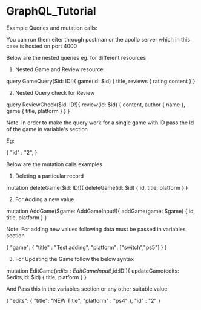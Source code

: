 # GraphQL_Tutorial

Example Queries and mutation calls:

You can run them eiter through postman or the apollo server which in this case is hosted on port 4000

Below are the nested queries eg. for different resources 

1) Nested Game and Review resource

query GameQuery($id: ID!){
  game(id: $id) {
    title,
    reviews {
      rating
      content
    }
  }

2) Nested Query check for Review 

query ReviewCheck($id: ID!){
  review(id: $id) {
    content,
    author {
      name
    },
    game {
      title,
      platform
    }
  }
}

Note: In order to make the query work for a single game with ID pass the Id of the game in variable's section

Eg:

{
  "id" : "2",
}

Below are the mutation calls examples

1) Deleting a particular record 

mutation deleteGame($id: ID!){
  deleteGame(id: $id) {
    id,
    title,
    platform
  }
}

2) For Adding a new value

mutation AddGame($game: AddGameInput!){
  addGame(game: $game) {
    id,
    title,
    platform
}
}

Note: For adding new values following data must be passed in variables section

{
  "game": {
    "title" : "Test adding",
    "platform": ["switch","ps5"]
  }
}

3) For Updating the Game follow the below syntax 

mutation EditGame($edits: EditGameInput!,$id:ID!){
  updateGame(edits: $edits,id: $id) {
    title,
    platform
}
}

And Pass this in the variables section or any other suitable value

{
  "edits": {
    "title": "NEW Title",
    "platform" : "ps4"
  },
  "id" : "2"
}